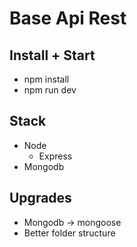 # Base Api Rest

## Install + Start

* npm install
* npm run dev

## Stack

* Node
  * Express
* Mongodb

## Upgrades

* Mongodb -> mongoose
* Better folder structure
